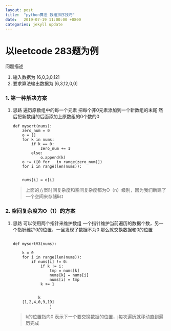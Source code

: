 ```yaml
---
layout: post
title:  "python算法 数组排序技巧"
date:   2019-07-19 11:00:00 +0800
categories: jekyll update
---
```


# 以leetcode 283题为例

问题描述

1. 输入数据为 [6,0,3,0,12]
2. 要求算法输出数据为 [6,3,12,0,0]


### 1. 第一种解决方案

1. 思路 遍历原数组中的每一个元素 把每个非0元素添加到一个新数组的末尾 然后把新数组的后面添加上原数组的0个数的0

	
	```
	def mysort(nums):
	    zero_num = 0
	    o = []
	    for k in nums:
	        if k == 0:
	            zero_num += 1
	        else:
	            o.append(k)
	    o += ([0 for _ in range(zero_num)])
	    for i in range(len(nums)):
	     
	     
	    nums[i] = o[i]
	```
	>上面的方案时间复杂度和空间复杂度都为O（n）级别，因为我们新建了一个空间来存储list
	
### 2. 空间复杂度为O（1）的方案

1. 思路 可以使用两个指针来维护数组 一个指针维护当前遍历的数据个数，另一个指针维护0的位置，一旦发现了数据不为0 那么就交换数据和0的位置

	```
	
	def mysortV3(nums):

	    k = 0
	    for i in range(len(nums)):
	        if nums[i] != 0:
	            if k != i:
	                tmp = nums[k]
	                nums[k] = nums[i]
	                nums[i] = tmp
	            k += 1
		
	```
	
	```
			   k
		[1,2,4,0,9,19]
	 				j
	```
	>k的位置指向0 表示下一个要交换数据的位置，j每次遍历就移动直到遍历完成